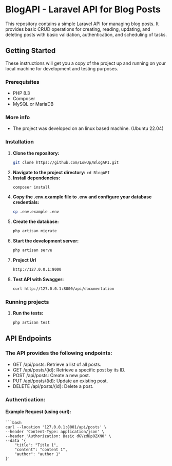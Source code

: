# BlogAPI - Laravel API for Blog Posts

This repository contains a simple Laravel API for managing blog posts. It provides basic CRUD operations for creating, reading, updating, and deleting posts with basic validation, authentication, and scheduling of tasks.

## Getting Started

These instructions will get you a copy of the project up and running on your local machine for development and testing purposes.

### Prerequisites

* PHP 8.3
* Composer
* MySQL or MariaDB

### More info
* The project was developed on an linux based machine. (Ubuntu 22.04)

### Installation

1. **Clone the repository:**
   ```bash
   git clone https://github.com/LowUp/BlogAPI.git
2. **Navigate to the project directory:**
``cd BlogAPI``
3. **Install dependencies:**
    ```bash
    composer install
4. **Copy the .env.example file to .env and configure your database credentials:**
    ```bash
    cp .env.example .env
5. **Create the database:**
    ```bash
    php artisan migrate
6. **Start the development server:**
    ````bash
    php artisan serve
7. **Project Url**
    ````bash
    http://127.0.0.1:8000
8. **Test API with Swagger:**
    ````bash
    curl http://127.0.0.1:8000/api/documentation
### Running projects
1. **Run the tests:**
    ````bash
    php artisan test
## API Endpoints
### The API provides the following endpoints:
* GET /api/posts: Retrieve a list of all posts.
* GET /api/posts/{id}: Retrieve a specific post by its ID.
* POST /api/posts: Create a new post.
* PUT /api/posts/{id}: Update an existing post.
* DELETE /api/posts/{id}: Delete a post.

### Authentication:
#### Example Request (using curl):
    ```bash
    curl --location '127.0.0.1:8001/api/posts' \
    --header 'Content-Type: application/json' \
    --header 'Authorization: Basic dGVzdDp0ZXN0' \
    --data '{
        "title": "Title 1",
        "content": "content 1",
        "author": "author 1"
    }'